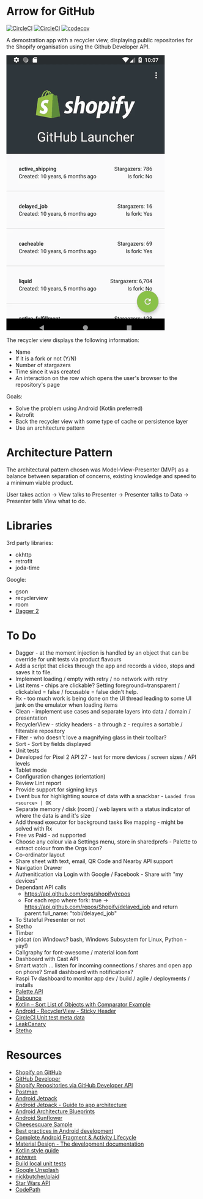 # Arrow for GitHub

[![CircleCI](https://circleci.com/gh/adam-lincoln/android.arrowforgithub/tree/develop.svg?style=svg)](https://circleci.com/gh/adam-lincoln/android.arrowforgithub/tree/develop)
[![CircleCI](https://circleci.com/gh/adam-lincoln/android.arrowforgithub/tree/develop.svg?style=shield)](https://circleci.com/gh/adam-lincoln/android.arrowforgithub/tree/develop)
[![codecov](https://codecov.io/gh/adam-lincoln/android.arrowforgithub/branch/develop/graph/badge.svg)](https://codecov.io/gh/adam-lincoln/android.arrowforgithub)

A demostration app with a recycler view, displaying public repositories for the Shopify organisation using the Github Developer API.

![](intro.gif)

The recycler view displays the following information:

* Name
* If it is a fork or not (Y/N)
* Number of stargazers
* Time since it was created
* An interaction on the row which opens the user's browser to the repository's page

Goals:

* Solve the problem using Android (Kotlin preferred)
* Retrofit
* Back the recycler view with some type of cache or persistence layer
* Use an architecture pattern

# Architecture Pattern

The architectural pattern chosen was Model-View-Presenter (MVP) as a balance between separation of concerns, existing knowledge and speed to a minimum viable product.

User takes action -> View talks to Presenter -> Presenter talks to Data -> Presenter tells View what to do.

# Libraries

3rd party libraries:

* okhttp
* retrofit
* joda-time

Google:

* gson
* recyclerview
* room
* [Dagger 2](https://github.com/google/dagger)

# To Do

* Dagger - at the moment injection is handled by an object that can be override for unit tests via product flavours
* Add a script that clicks through the app and records a video, stops and saves it to file.
* Implement loading / empty with retry / no network with retry
* List items - chips are clickable?  Setting foreground=transparent / clickabled = false / focusable = false didn't help.
* Rx - too much work is being done on the UI thread leading to some UI jank on the emulator when loading items
* Clean - implement use cases and separate layers into data / domain / presentation
* RecyclerView - sticky headers - a through z - requires a sortable / filterable repository
* Filter - who doesn't love a magnifying glass in their toolbar?
* Sort - Sort by fields displayed
* Unit tests
* Developed for Pixel 2 API 27 - test for more devices / screen sizes / API levels
* Tablet mode
* Configuration changes (orientation)
* Review Lint report
* Provide support for signing keys
* Event bus for highlighting source of data with a snackbar - `Loaded from <source> | OK`
* Separate memory / disk (room) / web layers with a status indicator of where the data is and it's size
* Add thread executor for background tasks like mapping - might be solved with Rx
* Free vs Paid - ad supported
* Choose any colour via a Settings menu, store in sharedprefs - Palette to extract colour from the Orgs icon?
* Co-ordinator layout
* Share sheet with text, email, QR Code and Nearby API support
* Navigation Drawer
* Authenitication via Login with Google / Facebook - Share with "my devices"
* Dependant API calls
    * https://api.github.com/orgs/shopify/repos
    * For each repo where fork: true -> https://api.github.com/repos/Shopify/delayed_job and return parent.full_name: "tobi/delayed_job"
* To Stateful Presenter or not
* Stetho
* Timber
* pidcat (on Windows? bash, Windows Subsystem for Linux, Python - yay!)
* Callgraphy for font-awesome / material icon font
* Dashboard with Cast API
* Smart watch ... listen for incoming connections / shares and open app on phone?  Small dashboard with notifications?
* Raspi Tv dashboard to monitor app dev / build / agile / deployments / installs
* [Palette API](https://developer.android.com/training/material/palette-colors)
* [Debounce](https://stackoverflow.com/questions/16534369/avoid-button-multiple-rapid-clicks)
* [Kotlin – Sort List of Objects with Comparator Example](http://kotlination.com/kotlin/kotlin-sort-list-of-objects-with-comparator-example)
* [Android - RecyclerView - Sticky Header](https://gist.github.com/saber-solooki/edeb57be63d2a60ef551676067c66c71)
* [CircleCI Unit test meta data](https://circleci.com/docs/2.0/collect-test-data/?mkt_tok=eyJpIjoiTUdKaE1EZzBNalUwWVROaCIsInQiOiJmS3dOSmd0S2QrVkpVbFlQbGdjb2MzV2tTaEg0U1FiTGxCNHhDNFR4OGlLbklYRnF0T3NtNEg1b1FaYVVcL2RyRWExZkZPOE5OelN5amx4UkpEbDBzNVZFUGo4NUlFY1FybXJjVmpHUzdteHY5UUVNWWNOdEN1RnFEMnk0bW83bXIifQ%3D%3D#gradle-junit-test-results)
* [LeakCanary](https://github.com/square/leakcanary)
* [Stetho](http://facebook.github.io/stetho)

# Resources

* [Shopify on GitHub](https://github.com/Shopify)
* [GitHub Developer](https://developer.github.com)
* [Shopify Repositories via GitHub Developer API](https://api.github.com/orgs/shopify/repos)
* [Postman](https://www.getpostman.com/)
* [Android Jetpack](https://developer.android.com/jetpack/)
* [Android Jetpack - Guide to app architecture](https://developer.android.com/jetpack/docs/guide)
* [Android Architecture Blueprints](https://github.com/googlesamples/android-architecture)
* [Android Sunflower](https://github.com/googlesamples/android-sunflower)
* [Cheesesquare Sample](https://github.com/chrisbanes/cheesesquare)
* [Best practices in Android development](https://github.com/futurice/android-best-practices)
* [Complete Android Fragment & Activity Lifecycle](https://github.com/xxv/android-lifecycle)
* [Material Design - The development documentation](https://materialdoc.com/)
* [Kotlin style guide](https://developer.android.com/kotlin/style-guide)
* [apiwave](http://apiwave.com/java/api/junit.framework.Assert)
* [Build local unit tests](https://developer.android.com/training/testing/unit-testing/local-unit-tests)
* [Google Unsplash](https://github.com/googlesamples/android-unsplash)
* [nickbutcher/plaid](https://github.com/nickbutcher/plaid)
* [Star Wars API](https://swapi.co/)
* [CodePath](https://guides.codepath.com/android)
